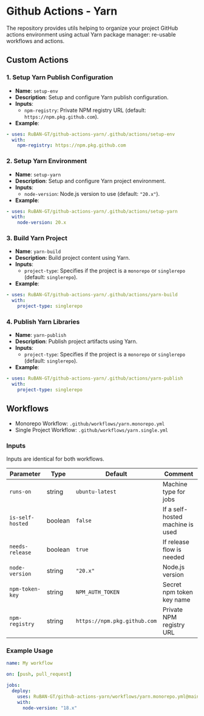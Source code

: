 # Github Actions - Yarn

The repository provides utils helping to organize your project GitHub actions environment using actual Yarn package manager: re-usable workflows and actions.

## Custom Actions

### 1. Setup Yarn Publish Configuration

- **Name**: `setup-env`
- **Description**: Setup and configure Yarn publish configuration.
- **Inputs**:
  - `npm-registry`: Private NPM registry URL (default: `https://npm.pkg.github.com`).
- **Example**:

```yml
- uses: RuBAN-GT/github-actions-yarn/.github/actions/setup-env
  with:
    npm-registry: https://npm.pkg.github.com
```

### 2. Setup Yarn Environment

- **Name**: `setup-yarn`
- **Description**: Setup and configure Yarn project environment.
- **Inputs**:
  - `node-version`: Node.js version to use (default: `"20.x"`).
- **Example**:

```yml
- uses: RuBAN-GT/github-actions-yarn/.github/actions/setup-yarn
  with:
    node-version: 20.x
```

### 3. Build Yarn Project

- **Name**: `yarn-build`
- **Description**: Build project content using Yarn.
- **Inputs**:
  - `project-type`: Specifies if the project is a `monorepo` or `singlerepo` (default: `singlerepo`).
- **Example**:

```yml
- uses: RuBAN-GT/github-actions-yarn/.github/actions/yarn-build
  with:
    project-type: singlerepo
```

### 4. Publish Yarn Libraries

- **Name**: `yarn-publish`
- **Description**: Publish project artifacts using Yarn.
- **Inputs**:
  - `project-type`: Specifies if the project is a `monorepo` or `singlerepo` (default: `singlerepo`).
- **Example**:

```yml
- uses: RuBAN-GT/github-actions-yarn/.github/actions/yarn-publish
  with:
    project-type: singlerepo
```

## Workflows

- Monorepo Workflow: `.github/workflows/yarn.monorepo.yml`
- Single Project Workflow: `.github/workflows/yarn.single.yml`

### Inputs

Inputs are identical for both workflows.

| Parameter        | Type    | Default                      | Comment                          |
| ---------------- | ------- | ---------------------------- | -------------------------------- |
| `runs-on`        | string  | `ubuntu-latest`              | Machine type for jobs            |
| `is-self-hosted` | boolean | `false`                      | If a self-hosted machine is used |
| `needs-release`  | boolean | `true`                       | If release flow is needed        |
| `node-version`   | string  | `"20.x"`                     | Node.js version                  |
| `npm-token-key`  | string  | `NPM_AUTH_TOKEN`             | Secret npm token key name        |
| `npm-registry`   | string  | `https://npm.pkg.github.com` | Private NPM registry URL         |

### Example Usage

```yaml
name: My workflow

on: [push, pull_request]

jobs:
  deploy:
    uses: RuBAN-GT/github-actions-yarn/workflows/yarn.monorepo.yml@main
    with:
      node-version: "18.x"
```
